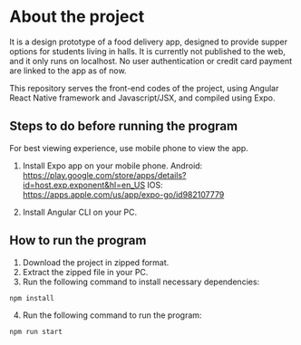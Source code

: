 # About the project
It is a design prototype of a food delivery app, designed to provide supper options for students living in halls. It is currently not published to the web, and it only runs on localhost. 
No user authentication or credit card payment are linked to the app as of now.

This repository serves the front-end codes of the project, using Angular React Native framework and Javascript/JSX, and compiled using Expo.

## Steps to do before running the program
For best viewing experience, use mobile phone to view the app.

1. Install Expo app on your mobile phone.
Android: https://play.google.com/store/apps/details?id=host.exp.exponent&hl=en_US
IOS: https://apps.apple.com/us/app/expo-go/id982107779

2. Install Angular CLI on your PC.

## How to run the program

1. Download the project in zipped format.
2. Extract the zipped file in your PC.
3. Run the following command to install necessary dependencies:
```sh
npm install
```
4. Run the following command to run the program:
```sh
npm run start
```
